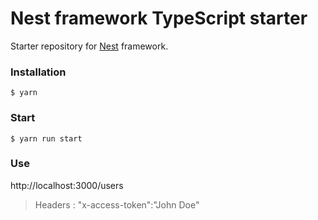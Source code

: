 # Nest framework TypeScript starter

Starter repository for [Nest](https://github.com/kamilmysliwiec/nest) framework.

### Installation

```
$ yarn
```

### Start

```
$ yarn run start
```

### Use
http://localhost:3000/users
> Headers : "x-access-token":"John Doe"

